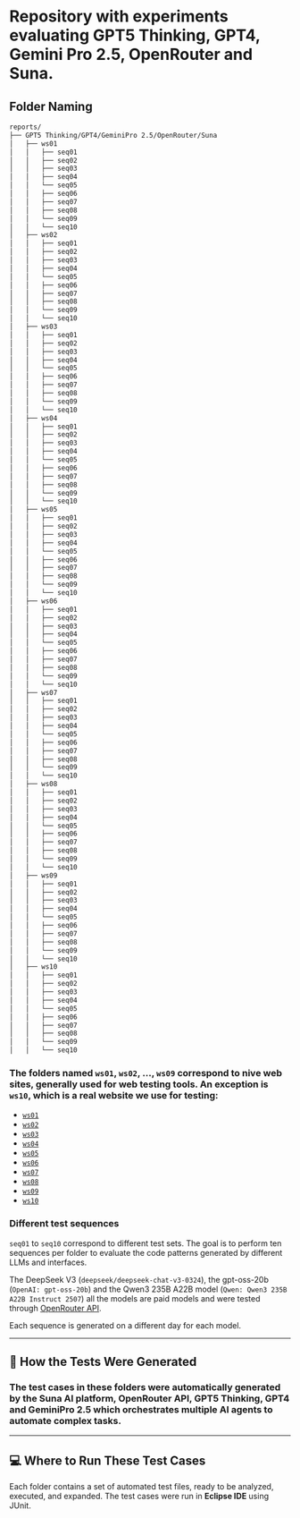 # Repository with experiments evaluating GPT5 Thinking, GPT4, Gemini Pro 2.5, OpenRouter and Suna.

## Folder Naming

```bash
reports/
├── GPT5 Thinking/GPT4/GeminiPro 2.5/OpenRouter/Suna 
│   ├── ws01
│   │   ├── seq01
│   │   ├── seq02
│   │   ├── seq03
│   │   ├── seq04
│   │   └── seq05
│   │   ├── seq06
│   │   ├── seq07
│   │   ├── seq08
│   │   └── seq09
│   │   └── seq10
│   ├── ws02
│   │   ├── seq01
│   │   ├── seq02
│   │   ├── seq03
│   │   ├── seq04
│   │   └── seq05
│   │   ├── seq06
│   │   ├── seq07
│   │   ├── seq08
│   │   └── seq09
│   │   └── seq10
│   ├── ws03
│   │   ├── seq01
│   │   ├── seq02
│   │   ├── seq03
│   │   ├── seq04
│   │   └── seq05
│   │   ├── seq06
│   │   ├── seq07
│   │   ├── seq08
│   │   └── seq09
│   │   └── seq10
│   ├── ws04
│   │   ├── seq01
│   │   ├── seq02
│   │   ├── seq03
│   │   ├── seq04
│   │   └── seq05
│   │   ├── seq06
│   │   ├── seq07
│   │   ├── seq08
│   │   └── seq09
│   │   └── seq10
│   ├── ws05
│   │   ├── seq01
│   │   ├── seq02
│   │   ├── seq03
│   │   ├── seq04
│   │   └── seq05
│   │   ├── seq06
│   │   ├── seq07
│   │   ├── seq08
│   │   └── seq09
│   │   └── seq10
│   ├── ws06
│   │   ├── seq01
│   │   ├── seq02
│   │   ├── seq03
│   │   ├── seq04
│   │   └── seq05
│   │   ├── seq06
│   │   ├── seq07
│   │   ├── seq08
│   │   └── seq09
│   │   └── seq10
│   ├── ws07
│   │   ├── seq01
│   │   ├── seq02
│   │   ├── seq03
│   │   ├── seq04
│   │   └── seq05
│   │   ├── seq06
│   │   ├── seq07
│   │   ├── seq08
│   │   └── seq09
│   │   └── seq10
│   ├── ws08
│   │   ├── seq01
│   │   ├── seq02
│   │   ├── seq03
│   │   ├── seq04
│   │   └── seq05
│   │   ├── seq06
│   │   ├── seq07
│   │   ├── seq08
│   │   └── seq09
│   │   └── seq10
│   ├── ws09
│   │   ├── seq01
│   │   ├── seq02
│   │   ├── seq03
│   │   ├── seq04
│   │   └── seq05
│   │   ├── seq06
│   │   ├── seq07
│   │   ├── seq08
│   │   └── seq09
│   │   └── seq10
│   ├── ws10
│   │   ├── seq01
│   │   ├── seq02
│   │   ├── seq03
│   │   ├── seq04
│   │   └── seq05
│   │   ├── seq06
│   │   ├── seq07
│   │   ├── seq08
│   │   └── seq09
│   │   └── seq10
```

### The folders named `ws01`, `ws02`, ..., `ws09` correspond to nive web sites, generally used for web testing tools. An exception is `ws10`, which is a real website we use for testing:
- [`ws01`](https://www.saucedemo.com/v1/index.html)
- [`ws02`](https://parabank.parasoft.com/parabank/index.htm)
- [`ws03`](https://bugbank.netlify.app/)
- [`ws04`](https://katalon-test.s3.amazonaws.com/aut/html/form.html)
- [`ws05`](https://cac-tat.s3.eu-central-1.amazonaws.com/index.html)
- [`ws06`](https://jsfiddle.net/)
- [`ws07`](https://jsfiddle.net/)
- [`ws08`](https://jpetstore.aspectran.com/)
- [`ws09`](https://demo.realworld.io/)
- [`ws10`](https://gestao.brasilagritest.com/login)

### Different test sequences

`seq01` to `seq10` correspond to different test sets. The goal is to perform ten sequences per folder to evaluate the code patterns generated by different LLMs and interfaces.

The DeepSeek V3 (`deepseek/deepseek-chat-v3-0324`), the gpt-oss-20b (`OpenAI: gpt-oss-20b`) and the 
Qwen3 235B A22B model (`Qwen: Qwen3 235B A22B Instruct 2507`) all the models are paid models and were tested through [OpenRouter API](https://openrouter.ai/). 

Each sequence is generated on a different day for each model.

---
## 🤖 How the Tests Were Generated

### The test cases in these folders were automatically generated by the **Suna** AI platform, OpenRouter API, GPT5 Thinking, GPT4 and GeminiPro 2.5 which orchestrates multiple AI agents to automate complex tasks.

---
## 💻 Where to Run These Test Cases

Each folder contains a set of automated test files, ready to be analyzed, executed, and expanded. The test cases were run in **Eclipse IDE** using JUnit.

